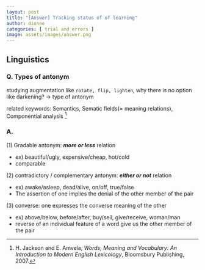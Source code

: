 ```yaml
---
layout: post
title: "[Answer] Tracking status of of learning"
author: dionne
categories: [ trial and errors ]
image: assets/images/answer.png
---
```


## Linguistics

### Q. Types of antonym 

studying augmentation like `rotate, flip, lighten`, why there is no option like darkening? -> type of antonym

related keywords: Semantics, Sematic fields(= meaning relations), Componential analysis [^1]

### A. 

(1) Gradable antonym: ***more or less*** relation

- ex) beautiful/ugly, expensive/cheap, hot/cold
- comparable

(2) contradictory / complementary antonym: ***either or not*** relation

- ex) awake/asleep, dead/alive, on/off, true/false
- The assertion of one implies the denial of the other member of the pair 

(3) converse: one expresses the converse meaning of the other

- ex) above/below, before/after, buy/sell, give/receive, woman/man
- reverse of an individual feature of a word give us the other member of the pair


[^1]: H. Jackson and E. Amvela, *Words, Meaning and Vocabulary: An Introduction to Modern English Lexicology*, Bloomsbury Publishing, 2007.